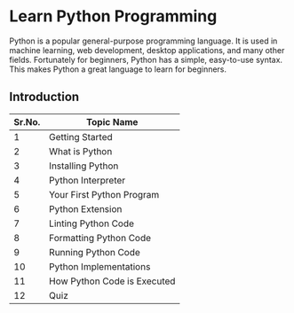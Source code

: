 # Learn Python Programming

Python is a popular general-purpose programming language. It is used in machine learning, web development, desktop applications, and many other fields. Fortunately for beginners, Python has a simple, easy-to-use syntax. This makes Python a great language to learn for beginners.


## Introduction
|Sr.No.|Topic Name | 
|------|----|
|1|Getting Started|
|2|What is Python|
|3|Installing Python|
|4|Python Interpreter|
|5|Your First Python Program|
|6|Python Extension|
|7|Linting Python Code|
|8|Formatting Python Code|
|9|Running Python Code|
|10|Python Implementations|
|11|How Python Code is Executed|
|12|Quiz|




